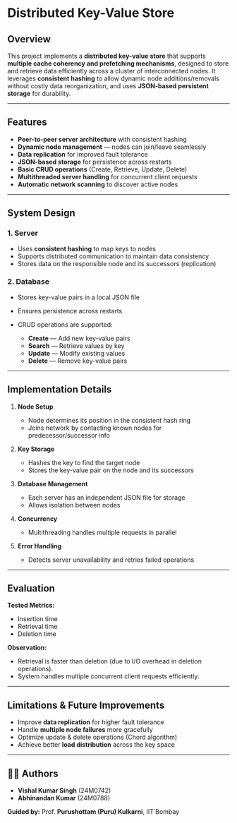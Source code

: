# Distributed Key-Value Store

##  Overview

This project implements a **distributed key-value store** that supports **multiple cache coherency and prefetching mechanisms**, designed to store and retrieve data efficiently across a cluster of interconnected nodes.
It leverages **consistent hashing** to allow dynamic node additions/removals without costly data reorganization, and uses **JSON-based persistent storage** for durability.

---

##  Features

* **Peer-to-peer server architecture** with consistent hashing
* **Dynamic node management** — nodes can join/leave seamlessly
* **Data replication** for improved fault tolerance
* **JSON-based storage** for persistence across restarts
* **Basic CRUD operations** (Create, Retrieve, Update, Delete)
* **Multithreaded server handling** for concurrent client requests
* **Automatic network scanning** to discover active nodes

---

##  System Design

### **1. Server**

* Uses **consistent hashing** to map keys to nodes
* Supports distributed communication to maintain data consistency
* Stores data on the responsible node and its successors (replication)

### **2. Database**

* Stores key-value pairs in a local JSON file
* Ensures persistence across restarts
* CRUD operations are supported:

  * **Create** — Add new key-value pairs
  * **Search** — Retrieve values by key
  * **Update** — Modify existing values
  * **Delete** — Remove key-value pairs

---

##  Implementation Details

1. **Node Setup**

   * Node determines its position in the consistent hash ring
   * Joins network by contacting known nodes for predecessor/successor info

2. **Key Storage**

   * Hashes the key to find the target node
   * Stores the key-value pair on the node and its successors

3. **Database Management**

   * Each server has an independent JSON file for storage
   * Allows isolation between nodes

4. **Concurrency**

   * Multithreading handles multiple requests in parallel

5. **Error Handling**

   * Detects server unavailability and retries failed operations

---

##  Evaluation

**Tested Metrics:**

* Insertion time
* Retrieval time
* Deletion time

**Observation:**

* Retrieval is faster than deletion (due to I/O overhead in deletion operations).
* System handles multiple concurrent client requests efficiently.

---

##  Limitations & Future Improvements

* Improve **data replication** for higher fault tolerance
* Handle **multiple node failures** more gracefully
* Optimize update & delete operations (Chord algorithm)
* Achieve better **load distribution** across the key space

---

## 👨‍💻 Authors

* **Vishal Kumar Singh** (24M0742)
* **Abhinandan Kumar** (24M0788)

**Guided by:** Prof. **Purushottam (Puru) Kulkarni**, IIT Bombay

